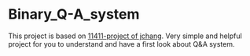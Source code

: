 # Binary_Q-A_system

This project is based on [11411-project of jchang](https://github.com/jchang504/11411-project). Very simple and helpful project for you to understand and have a first look about Q&A system.
